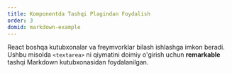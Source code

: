 ```yaml
---
title: Komponentda Tashqi Plagindan Foydalish
order: 3
domid: markdown-example
---
```


React boshqa kutubxonalar va freymvorklar bilash ishlashga imkon beradi. Ushbu misolda `<textarea>` ni qiymatini doimiy o'girish uchun **remarkable** tashqi Markdown kutubxonasidan foydalanilgan.
